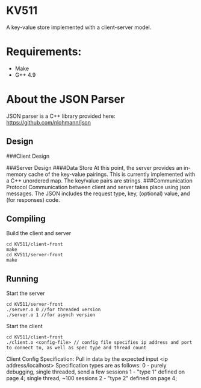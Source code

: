 # KV511
A key-value store implemented with a client-server model.

# Requirements:
- Make
- G++ 4.9

# About the JSON Parser
JSON parser is a C++ library provided here: https://github.com/nlohmann/json

## Design
###Client Design

###Server Design
####Data Store
At this point, the server provides an in-memory cache of the key-value pairings. This is currently implemented with a C++ unordered map. The key/value pairs are strings.
###Communication Protocol
Communication between client and server takes place using json messages. The JSON includes the request type, key, (optional) value, and (for responses) code.

## Compiling
Build the client and server

~~~
cd KV511/client-front
make
cd KV511/server-front
make
~~~
## Running
Start the server

~~~
cd KV511/server-front
./server.o 0 //for threaded version
./server.o 1 //for asynch version
~~~

Start the client

~~~
cd KV511/client-front
./client.o <config-file> // config file specifies ip address and port to connect to, as well as spec type and thread count
~~~

Client Config Specification:
Pull in data by the expected input
<ip address/localhost> <port number> <specification type> <number     of threads>
Specification types are as follows:
0 - purely debugging, single threaded, send a few sessions
1 - "type 1" defined on page 4; single thread, ~100 sessions
2 - "type 2" defined on page 4; <Method still TBD>
